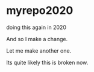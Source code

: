 # myrepo2020
doing this again in 2020

And so I make a change.

Let me make another one.

Its quite likely this is broken now.
